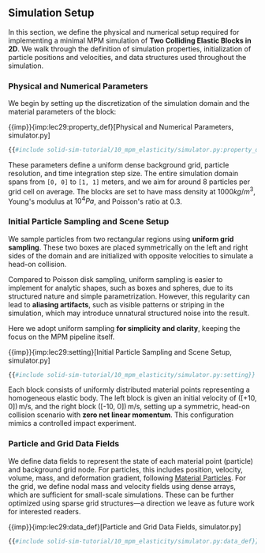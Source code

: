 ## Simulation Setup

In this section, we define the physical and numerical setup required for implementing a minimal MPM simulation of **Two Colliding Elastic Blocks in 2D**. We walk through the definition of simulation properties, initialization of particle positions and velocities, and data structures used throughout the simulation.

### Physical and Numerical Parameters

We begin by setting up the discretization of the simulation domain and the material parameters of the block:

{{imp}}{imp:lec29:property_def}[Physical and Numerical Parameters, simulator.py]
```python
{{#include solid-sim-tutorial/10_mpm_elasticity/simulator.py:property_def}}
```

These parameters define a uniform dense background grid, particle resolution, and time integration step size. The entire simulation domain spans from `[0, 0]` to `[1, 1]` meters, and we aim for around 8 particles per grid cell on average. The blocks are set to have mass density at $1000kg/m^3$, Young's modulus at $10^4 Pa$, and Poisson's ratio at $0.3$.

### Initial Particle Sampling and Scene Setup

We sample particles from two rectangular regions using **uniform grid sampling**. These two boxes are placed symmetrically on the left and right sides of the domain and are initialized with opposite velocities to simulate a head-on collision.

Compared to Poisson disk sampling, uniform sampling is easier to implement for analytic shapes, such as boxes and spheres, due to its structured nature and simple parametrization. However, this regularity can lead to **aliasing artifacts**, such as visible patterns or striping in the simulation, which may introduce unnatural structured noise into the result.

Here we adopt uniform sampling **for simplicity and clarity**, keeping the focus on the MPM pipeline itself.

{{imp}}{imp:lec29:setting}[Initial Particle Sampling and Scene Setup, simulator.py]
```python
{{#include solid-sim-tutorial/10_mpm_elasticity/simulator.py:setting}}
```

Each block consists of uniformly distributed material points representing a homogeneous elastic body. The left block is given an initial velocity of \([+10, 0]\) m/s, and the right block \([-10, 0]\) m/s, setting up a symmetric, head-on collision scenario with **zero net linear momentum**. This configuration mimics a controlled impact experiment.

### Particle and Grid Data Fields

We define data fields to represent the state of each material point (particle) and background grid node. For particles, this includes position, velocity, volume, mass, and deformation gradient, following [Material Particles](./lec26.1-material_particles.md). For the grid, we define nodal mass and velocity fields using dense arrays, which are sufficient for small-scale simulations. These can be further optimized using sparse grid structures—a direction we leave as future work for interested readers.

{{imp}}{imp:lec29:data_def}[Particle and Grid Data Fields, simulator.py]
```python
{{#include solid-sim-tutorial/10_mpm_elasticity/simulator.py:data_def}}
```